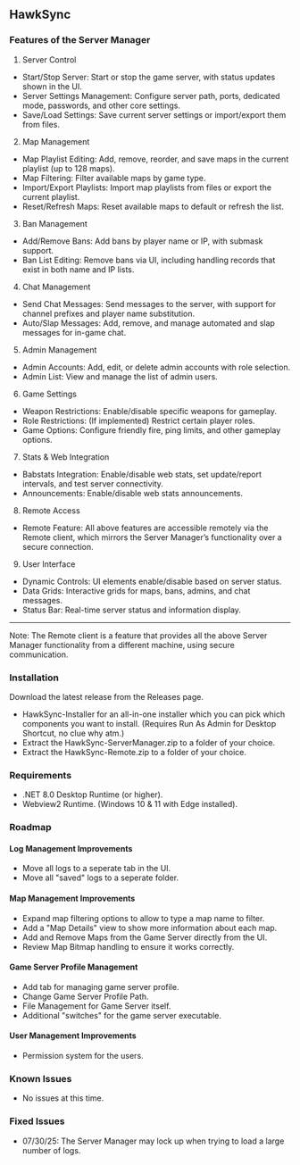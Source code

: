 ## HawkSync

### Features of the Server Manager

1. Server Control
- Start/Stop Server: Start or stop the game server, with status updates shown in the UI.
- Server Settings Management: Configure server path, ports, dedicated mode, passwords, and other core settings.
- Save/Load Settings: Save current server settings or import/export them from files.
2. Map Management
- Map Playlist Editing: Add, remove, reorder, and save maps in the current playlist (up to 128 maps).
- Map Filtering: Filter available maps by game type.
- Import/Export Playlists: Import map playlists from files or export the current playlist.
- Reset/Refresh Maps: Reset available maps to default or refresh the list.
3. Ban Management
- Add/Remove Bans: Add bans by player name or IP, with submask support.
- Ban List Editing: Remove bans via UI, including handling records that exist in both name and IP lists.
4. Chat Management
- Send Chat Messages: Send messages to the server, with support for channel prefixes and player name substitution.
- Auto/Slap Messages: Add, remove, and manage automated and slap messages for in-game chat.
5. Admin Management
- Admin Accounts: Add, edit, or delete admin accounts with role selection.
- Admin List: View and manage the list of admin users.
6. Game Settings
- Weapon Restrictions: Enable/disable specific weapons for gameplay.
- Role Restrictions: (If implemented) Restrict certain player roles.
- Game Options: Configure friendly fire, ping limits, and other gameplay options.
7. Stats & Web Integration
- Babstats Integration: Enable/disable web stats, set update/report intervals, and test server connectivity.
- Announcements: Enable/disable web stats announcements.
8. Remote Access
- Remote Feature: All above features are accessible remotely via the Remote client, which mirrors the Server Manager’s functionality over a secure connection.
9. User Interface
- Dynamic Controls: UI elements enable/disable based on server status.
- Data Grids: Interactive grids for maps, bans, admins, and chat messages.
- Status Bar: Real-time server status and information display.
---
Note:
The Remote client is a feature that provides all the above Server Manager functionality from a different machine, using secure communication.

### Installation
Download the latest release from the Releases page.
- HawkSync-Installer for an all-in-one installer which you can pick which components you want to install. (Requires Run As Admin for Desktop Shortcut, no clue why atm.)
- Extract the HawkSync-ServerManager.zip to a folder of your choice.
- Extract the HawkSync-Remote.zip to a folder of your choice.

### Requirements
- .NET 8.0 Desktop Runtime (or higher).
- Webview2 Runtime. (Windows 10 & 11 with Edge installed).

### Roadmap

#### Log Management Improvements
- Move all logs to a seperate tab in the UI.
- Move all "saved" logs to a seperate folder.

#### Map Management Improvements
- Expand map filtering options to allow to type a map name to filter.
- Add a "Map Details" view to show more information about each map.
- Add and Remove Maps from the Game Server directly from the UI.
- Review Map Bitmap handling to ensure it works correctly.

#### Game Server Profile Management
- Add tab for managing game server profile.
- Change Game Server Profile Path.
- File Management for Game Server itself.
- Additional "switches" for the game server executable.

#### User Management Improvements
- Permission system for the users.

### Known Issues
- No issues at this time.

### Fixed Issues
 - 07/30/25: The Server Manager may lock up when trying to load a large number of logs.
